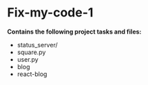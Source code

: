 # Fix-my-code-1
__Contains the following project tasks and files:__  
* status_server/  
* square.py  
* user.py  
* blog  
* react-blog
